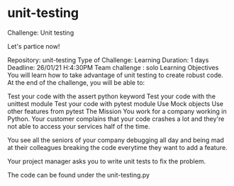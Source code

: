 # unit-testing
Challenge: Unit testing

Let's partice now!

Repository: unit-testing
Type of Challenge: Learning
Duration: 1 days
Deadline: 26/01/21 H:4:30PM
Team challenge : solo
Learning Objectives
You will learn how to take advantage of unit testing to create robust code. At the end of the challenge, you will be able to:

Test your code with the assert python keyword
Test your code with the unittest module
Test your code with pytest module
Use Mock objects
Use other features from pytest
The Mission
You work for a company working in Python. Your customer complains that your code crashes a lot and they're not able to access your services half of the time.

You see all the seniors of your company debugging all day and being mad at their colleagues breaking the code everytime they want to add a feature.

Your project manager asks you to write unit tests to fix the problem.

The code can be found under the unit-testing.py
